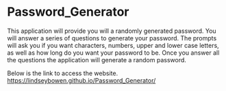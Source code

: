 # Password_Generator
This application will provide you will a randomly generated password. 
You will answer a series of questions to generate your password. 
The prompts will ask you if you want characters, numbers, upper and lower case letters, as well as how long do you want your password to be. 
Once you answer all the questions the application will generate a random password. 

Below is the link to access the website.
https://lindseybowen.github.io/Password_Generator/ 


